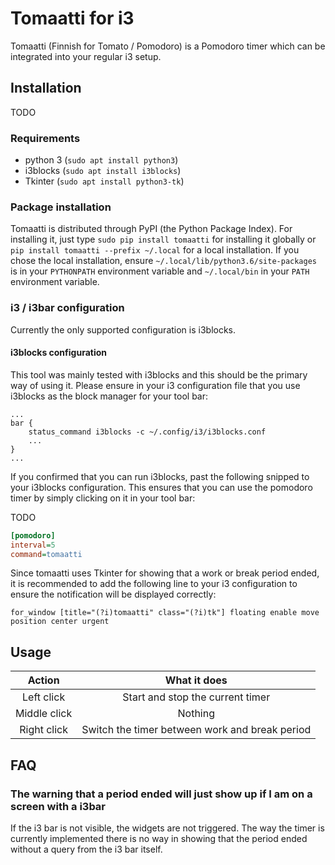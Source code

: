 # Tomaatti for i3
Tomaatti (Finnish for Tomato / Pomodoro) is a Pomodoro timer which can be integrated into your
regular i3 setup.

## Installation
TODO

### Requirements
* python 3 (`sudo apt install python3`)
* i3blocks (`sudo apt install i3blocks`)
* Tkinter (`sudo apt install python3-tk`)

### Package installation
Tomaatti is distributed through PyPI (the Python Package Index). For installing it, just
type ```sudo pip install tomaatti``` for installing it globally or ```pip install tomaatti --prefix ~/.local```
for a local installation. If you chose the local installation, ensure ```~/.local/lib/python3.6/site-packages``` is in your ```PYTHONPATH``` environment
variable and ```~/.local/bin``` in your ```PATH``` environment variable.

### i3 / i3bar configuration
Currently the only supported configuration is i3blocks.

#### i3blocks configuration
This tool was mainly tested with i3blocks and this should be the primary way of using it. Please ensure in your i3 configuration file that you
use i3blocks as the block manager for your tool bar:
```
...
bar {
	status_command i3blocks -c ~/.config/i3/i3blocks.conf
	...
}
...
```

If you confirmed that you can run i3blocks, past the following snipped to your i3blocks configuration. This ensures that you can use
the pomodoro timer by simply clicking on it in your tool bar:

TODO
```ini
[pomodoro]
interval=5
command=tomaatti
```

Since tomaatti uses Tkinter for showing that a work or break period ended, it is recommended to add the following line to your i3 configuration to ensure the notification
will be displayed correctly:
```
for_window [title="(?i)tomaatti" class="(?i)tk"] floating enable move position center urgent
```

## Usage
| Action       | What it does                                   |
|      :-:     |     :-:                                        |
| Left click   | Start and stop the current timer               |
| Middle click | Nothing                                        |
| Right click  | Switch the timer between work and break period |

## FAQ

### The warning that a period ended will just show up if I am on a screen with a i3bar
If the i3 bar is not visible, the widgets are not triggered. The way the timer is currently implemented there is no way in showing
that the period ended without a query from the i3 bar itself.
